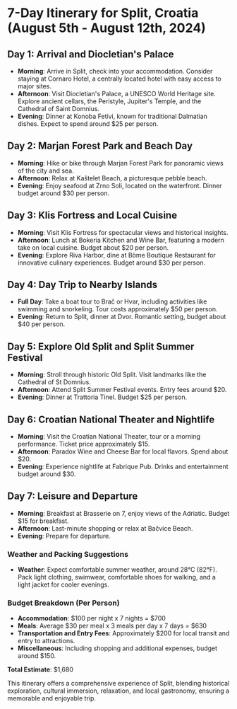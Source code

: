 # 7-Day Itinerary for Split, Croatia (August 5th - August 12th, 2024)

## Day 1: Arrival and Diocletian's Palace

- **Morning**: Arrive in Split, check into your accommodation. Consider staying at Cornaro Hotel, a centrally located hotel with easy access to major sites.
- **Afternoon**: Visit Diocletian's Palace, a UNESCO World Heritage site. Explore ancient cellars, the Peristyle, Jupiter's Temple, and the Cathedral of Saint Domnius.
- **Evening**: Dinner at Konoba Fetivi, known for traditional Dalmatian dishes. Expect to spend around $25 per person.

## Day 2: Marjan Forest Park and Beach Day

- **Morning**: Hike or bike through Marjan Forest Park for panoramic views of the city and sea.
- **Afternoon**: Relax at Kaštelet Beach, a picturesque pebble beach.
- **Evening**: Enjoy seafood at Zrno Soli, located on the waterfront. Dinner budget around $30 per person.

## Day 3: Klis Fortress and Local Cuisine

- **Morning**: Visit Klis Fortress for spectacular views and historical insights.
- **Afternoon**: Lunch at Bokeria Kitchen and Wine Bar, featuring a modern take on local cuisine. Budget about $20 per person.
- **Evening**: Explore Riva Harbor, dine at Bòme Boutique Restaurant for innovative culinary experiences. Budget around $30 per person.

## Day 4: Day Trip to Nearby Islands

- **Full Day**: Take a boat tour to Brač or Hvar, including activities like swimming and snorkeling. Tour costs approximately $50 per person.
- **Evening**: Return to Split, dinner at Dvor. Romantic setting, budget about $40 per person.

## Day 5: Explore Old Split and Split Summer Festival

- **Morning**: Stroll through historic Old Split. Visit landmarks like the Cathedral of St Domnius.
- **Afternoon**: Attend Split Summer Festival events. Entry fees around $20.
- **Evening**: Dinner at Trattoria Tinel. Budget $25 per person.

## Day 6: Croatian National Theater and Nightlife

- **Morning**: Visit the Croatian National Theater, tour or a morning performance. Ticket price approximately $15.
- **Afternoon**: Paradox Wine and Cheese Bar for local flavors. Spend about $20.
- **Evening**: Experience nightlife at Fabrique Pub. Drinks and entertainment budget around $30.

## Day 7: Leisure and Departure

- **Morning**: Breakfast at Brasserie on 7, enjoy views of the Adriatic. Budget $15 for breakfast.
- **Afternoon**: Last-minute shopping or relax at Bačvice Beach.
- **Evening**: Prepare for departure.

### Weather and Packing Suggestions

- **Weather**: Expect comfortable summer weather, around 28°C (82°F). Pack light clothing, swimwear, comfortable shoes for walking, and a light jacket for cooler evenings.

### Budget Breakdown (Per Person)

- **Accommodation**: $100 per night x 7 nights = $700
- **Meals**: Average $30 per meal x 3 meals per day x 7 days = $630
- **Transportation and Entry Fees**: Approximately $200 for local transit and entry to attractions.
- **Miscellaneous**: Including shopping and additional expenses, budget around $150.

**Total Estimate**: $1,680

This itinerary offers a comprehensive experience of Split, blending historical exploration, cultural immersion, relaxation, and local gastronomy, ensuring a memorable and enjoyable trip.
